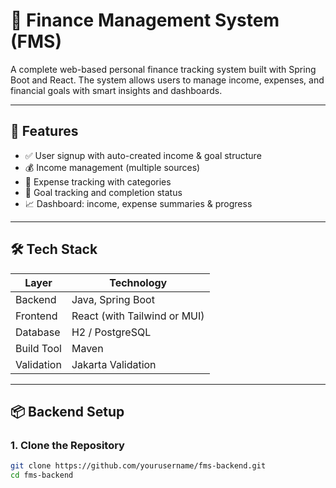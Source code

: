 # 💼 Finance Management System (FMS)

A complete web-based personal finance tracking system built with Spring Boot and React. The system allows users to manage income, expenses, and financial goals with smart insights and dashboards.

---

## 🚀 Features

- ✅ User signup with auto-created income & goal structure
- 💰 Income management (multiple sources)
- 💸 Expense tracking with categories
- 🎯 Goal tracking and completion status
- 📈 Dashboard: income, expense summaries & progress

---

## 🛠️ Tech Stack

| Layer       | Technology           |
|-------------|----------------------|
| Backend     | Java, Spring Boot    |
| Frontend    | React (with Tailwind or MUI) |
| Database    | H2 / PostgreSQL      |
| Build Tool  | Maven                |
| Validation  | Jakarta Validation   |

---

## 📦 Backend Setup

### 1. Clone the Repository

```bash
git clone https://github.com/yourusername/fms-backend.git
cd fms-backend
